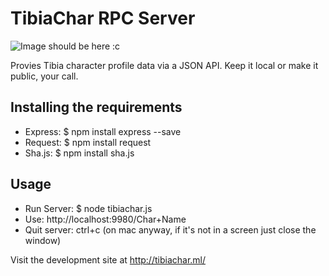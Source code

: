 # TibiaChar RPC Server

![Image should be here :c](http://i.imgur.com/i59DWuV.png "TibiaChar")

Provies Tibia character profile data via a JSON API. Keep it local or make it public, your call.

## Installing the requirements
* Express: $ npm install express --save
* Request: $ npm install request
* Sha.js: $ npm install sha.js

## Usage
* Run Server: $ node tibiachar.js
* Use: http://localhost:9980/Char+Name
* Quit server: ctrl+c (on mac anyway, if it's not in a screen just close the window)

Visit the development site at http://tibiachar.ml/